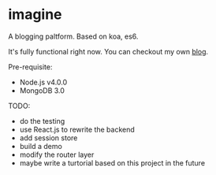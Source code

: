 # imagine

A blogging paltform. Based on koa, es6.

It's fully functional right now. You can checkout my own [blog](http://yyqian.com/).

Pre-requisite:

- Node.js v4.0.0
- MongoDB 3.0

TODO:

- do the testing
- use React.js to rewrite the backend
- add session store
- build a demo
- modify the router layer
- maybe write a turtorial based on this project in the future